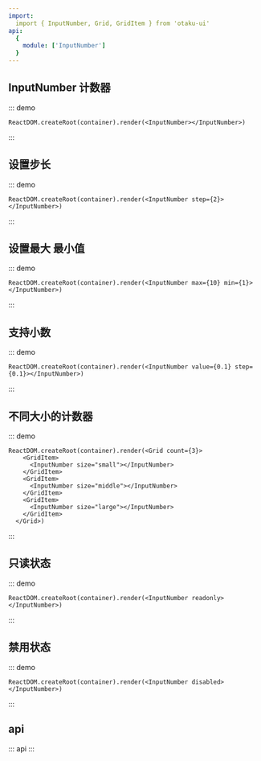 ```yaml
---
import:
  import { InputNumber, Grid, GridItem } from 'otaku-ui'
api:
  {
    module: ['InputNumber']
  }
---
```




## InputNumber 计数器

::: demo

```tsx
ReactDOM.createRoot(container).render(<InputNumber></InputNumber>)
```
:::


## 设置步长

::: demo

```tsx
ReactDOM.createRoot(container).render(<InputNumber step={2}></InputNumber>)
```
:::

## 设置最大 最小值

::: demo

```tsx
ReactDOM.createRoot(container).render(<InputNumber max={10} min={1}></InputNumber>)
```
:::

## 支持小数

::: demo

```tsx
ReactDOM.createRoot(container).render(<InputNumber value={0.1} step={0.1}></InputNumber>)
```
:::

## 不同大小的计数器

::: demo

```tsx
ReactDOM.createRoot(container).render(<Grid count={3}>
    <GridItem>
      <InputNumber size="small"></InputNumber>
    </GridItem>
    <GridItem>
      <InputNumber size="middle"></InputNumber>
    </GridItem>
    <GridItem>
      <InputNumber size="large"></InputNumber>
    </GridItem>
  </Grid>)

```
:::

## 只读状态

::: demo

```tsx
ReactDOM.createRoot(container).render(<InputNumber readonly></InputNumber>)
```
:::


## 禁用状态

::: demo

```tsx
ReactDOM.createRoot(container).render(<InputNumber disabled></InputNumber>)
```
:::


## api

::: api
:::